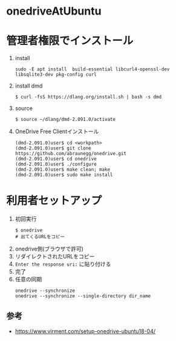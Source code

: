 onedriveAtUbuntu
===

# 管理者権限でインストール
1. install

	```
	sudo -E apt install  build-essential libcurl4-openssl-dev  libsqlite3-dev pkg-config curl
	```
2. install dmd
	```
	$ curl -fsS https://dlang.org/install.sh | bash -s dmd
	```
3. source
	```
	$ source ~/dlang/dmd-2.091.0/activate
	```
4. OneDrive Free Clientインストール
	```
	(dmd-2.091.0)user$ cd <workpath>
	(dmd-2.091.0)user$ git clone https://github.com/abraunegg/onedrive.git
	(dmd-2.091.0)user$ cd onedrive
	(dmd-2.091.0)user$ ./configure
	(dmd-2.091.0)user$ make clean; make
	(dmd-2.091.0)user$ sudo make install
	```

# 利用者セットアップ

1. 初回実行
	```
	$ onedrive
	# 出てくるURLをコピー
	```
2. onedrive側(ブラウザで許可)
3. リダイレクトされたURLをコピー
4. `Enter the response uri:` に貼り付ける
5. 完了
6. 任意の同期
	```
	onedrive --synchronize
	onedrive --synchronize --single-directory dir_name
	```


## 参考

* https://www.virment.com/setup-onedrive-ubuntu18-04/
